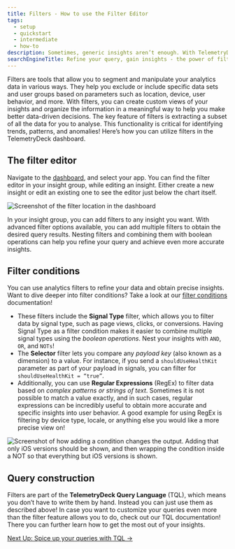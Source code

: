 ```yaml
---
title: Filters - How to use the Filter Editor
tags:
  - setup
  - quickstart
  - intermediate
  - how-to
description: Sometimes, generic insights aren’t enough. With TelemetryDeck filters you can further specify what you’re really interested in your signals!
searchEngineTitle: Refine your query, gain insights - the power of filters
---
```


Filters are tools that allow you to segment and manipulate your analytics data in various ways. They help you exclude or include specific data sets and user groups based on parameters such as location, device, user behavior, and more.
With filters, you can create custom views of your insights and organize the information in a meaningful way to help you make better data-driven decisions. The key feature of filters is extracting a subset of all the data for you to analyse. This functionality is critical for identifying trends, patterns, and anomalies! Here’s how you can utilize filters in the TelemetryDeck dashboard.

## The filter editor

Navigate to the [dashboard](https://dashboard.telemetrydeck.com), and select your app. You can find the filter editor in your insight group, while editing an insight. Either create a new insight or edit an existing one to see the editor just below the chart itself.

![Screenshot of the filter location in the dashboard](/docs/images/filter_location.png)

In your insight group, you can add filters to any insight you want. With advanced filter options available, you can add multiple filters to obtain the desired query results. Nesting filters and combining them with boolean operations can help you refine your query and achieve even more accurate insights.

## Filter conditions

You can use analytics filters to refine your data and obtain precise insights. Want to dive deeper into filter conditions? Take a look at our [filter conditions](/docs/tql/filters/) documentation!

- These filters include the **Signal Type** filter, which allows you to filter data by signal type, such as page views, clicks, or conversions. Having Signal Type as a filter condition makes it easier to combine multiple signal types using the _boolean operations_. Nest your insights with `AND`, `OR`, and `NOTs`!
- The **Selector** filter lets you compare any _payload key_ (also known as a dimension) to a value. For instance, if you send a `shouldUseHealthKit` parameter as part of your payload in signals, you can filter for `shouldUseHealthKit = “true”`.
- Additionally, you can use **Regular Expressions** (RegEx) to filter data based on _complex patterns or strings of text_. Sometimes it is not possible to match a value exactly, and in such cases, regular expressions can be incredibly useful to obtain more accurate and specific insights into user behavior. A good example for using RegEx is filtering by device type, locale, or anything else you would like a more precise view on!

![Screenshot of how adding a condition changes the output. Adding that only iOS versions should be shown, and then wrapping the condition inside a NOT so that everything but iOS versions is shown.](/docs/images/filter_example.png)

## Query construction

Filters are part of the **TelemetryDeck Query Language** (TQL), which means you don’t have to write them by hand. Instead you can just use them as described above! In case you want to customize your queries even more than the filter feature allows you to do, check out our TQL documentation! There you can further learn how to get the most out of your insights.

<a href="/docs/tql/query/" class="btn btn-secondary btn-large">Next Up: Spice up your queries with TQL →</a>
